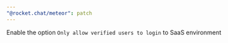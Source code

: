```yaml
---
"@rocket.chat/meteor": patch
---
```


Enable the option `Only allow verified users to login` to SaaS environment
